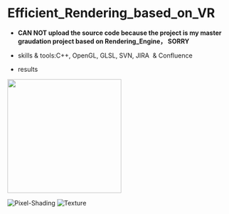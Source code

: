 # Efficient_Rendering_based_on_VR

* **CAN NOT upload the source code because the project is my master graudation project based on Rendering_Engine， SORRY**

* skills & tools:C++, OpenGL, GLSL, SVN, JIRA  & Confluence

* results

<img src="https://github.com/FrankBATMAN/Efficient_Rendering_based_on_VR/master/stereo_rendering.png" width=256 height=256 />

![Pixel-Shading](https://github.com/FrankBATMAN/Rendering-Engine-Master-Period-/blob/master/PixelShading-Robbit.bmp)
![Texture](https://github.com/FrankBATMAN/Rendering-Engine-Master-Period-/blob/master/Robot_With_Texture_Loading.bmp)
